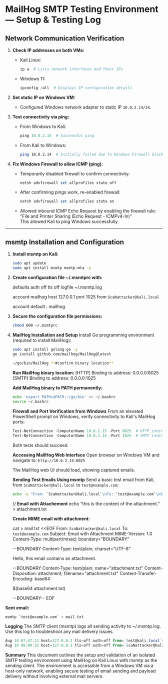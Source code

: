 # MailHog SMTP Testing Environment — Setup & Testing Log

## Network Communication Verification

1. **Check IP addresses on both VMs:**

   - Kali Linux:  
     ```bash
     ip a  # Lists network interfaces and their IPs
     ```
   - Windows 11:  
     ```powershell
     ipconfig /all  # Displays IP configuration details
     ```

2. **Set static IP on Windows VM:**

   - Configured Windows network adapter to static IP `10.0.2.14/24`.

3. **Test connectivity via ping:**

   - From Windows to Kali:  
     ```powershell
     ping 10.0.2.15  # Successful ping
     ```
   - From Kali to Windows:  
     ```bash
     ping 10.0.2.14  # Initially failed due to Windows Firewall blocking ICMP
     ```

4. **Fix Windows Firewall to allow ICMP (ping):**

   - Temporarily disabled firewall to confirm connectivity:  
     ```powershell
     netsh advfirewall set allprofiles state off
     ```
   - After confirming pings work, re-enabled firewall:  
     ```powershell
     netsh advfirewall set allprofiles state on
     ```
   - Allowed inbound ICMP Echo Request by enabling the firewall rule:  
     "File and Printer Sharing (Echo Request - ICMPv4-In)"  
     This allowed Kali to ping Windows successfully.

---

## msmtp Installation and Configuration

1. **Install msmtp on Kali:**

   ```bash
   sudo apt update
   sudo apt install msmtp msmtp-mta -y
   
2. **Create configuration file ~/.msmtprc with:**

    defaults
    auth           off
    tls            off
    logfile        ~/.msmtp.log

    account        mailhog
    host           127.0.0.1
    port           1025
    from          `ScaNattacker@kali.local`

    account default : mailhog

   
 3. **Secure the configuration file permissions:**
     ```bash
    chmod 600 ~/.msmtprc
     ```

 4. **MailHog Installation and Setup**
    Install Go programming environment (required to install MailHog):
     ```bash
    sudo apt install golang-go -y
    go install github.com/mailhog/MailHog@latest
   
    ~/go/bin/MailHog **#confirm binary location**
     ```
    **Run MailHog binary location:**
    [HTTP] Binding to address: 0.0.0.0:8025
    [SMTP] Binding to address: 0.0.0.0:1025

    **Add MailHog binary to PATH permanently:**
    ```bash
    echo 'export PATH=$PATH:~/go/bin' >> ~/.bashrc
    source ~/.bashrc
    ```

    **Firewall and Port Verification from Windows**
    From an elevated PowerShell prompt on Windows, verify connectivity to Kali's MailHog ports:
    ```powershell
    Test-NetConnection -ComputerName 10.0.2.15 -Port 8025  # HTTP interface
    Test-NetConnection -ComputerName 10.0.2.15 -Port 1025  # SMTP interface
    ```

    Both tests should succeed.


    **Accessing MailHog Web Interface**
    Open browser on Windows VM and navigate to:
    `http://10.0.2.15:8025`

    The MailHog web UI should load, showing captured emails.


    **Sending Test Emails Using msmtp**
    Send a basic test email from Kali, from `ScaNattacker@kali.local` to `test@example.com`:
    ```bash
    echo -e "From: `ScaNattacker@kali.local`\nTo: `test@example.com`\nSubject: Test Email\n\nThis is a simple test email." | msmtp `test@example.com`
    ```
    //
    **Email with Attachement**
    echo “this is the content of the attachment.” > attachment.txt

    **Create MIME email with attachment:**

    cat > mail.txt <<EOF
    From: `ScaNattacker@kali.local`
    To: `test@example.com`
    Subject: Email with Attachment
    MIME-Version: 1.0
    Content-Type: multipart/mixed; boundary="BOUNDARY"

    --BOUNDARY
    Content-Type: text/plain; charset="UTF-8"

    Hello, this email contains an attachment.

    --BOUNDARY
    Content-Type: text/plain; name="attachment.txt"
    Content-Disposition: attachment; filename="attachment.txt"
    Content-Transfer-Encoding: base64

    $(base64 attachment.txt)

    --BOUNDARY--
    EOF



   **Sent email:**
   ```bash
   msmtp `test@example.com` < mail.txt
   ```


   **Logging**
   The SMTP client (msmtp) logs all sending activity to ~/.msmtp.log. Use this log to troubleshoot any mail delivery issues.
   ```powershell
   Aug 10 07:47:13 host=127.0.0.1 tls=off auth=off from=`test@kali.local`>
   Aug 10 08:00:32 host=127.0.0.1 tls=off auth=off from=`ScaNattacker@kali.local`>
   ```


   **Summary**
   This document outlines the setup and validation of an isolated SMTP testing environment using MailHog on Kali Linux with msmtp as the sending client. The environment is accessible from a Windows VM via a host-only network, enabling secure testing of email sending and payload delivery without involving external mail servers.

